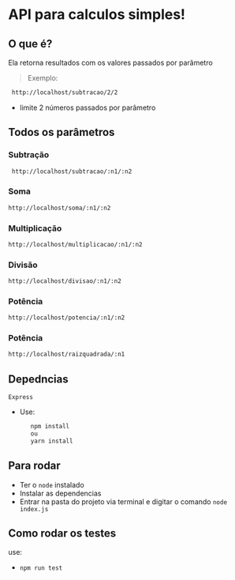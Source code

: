 # API para calculos simples!

## O que é?

Ela retorna resultados com os valores passados por parâmetro
> Exemplo: 
```md
 http://localhost/subtracao/2/2
 ```
* limite 2 números passados por parâmetro

## Todos os parâmetros
### Subtração
```md
 http://localhost/subtracao/:n1/:n2
 ```
### Soma
 ```md
 http://localhost/soma/:n1/:n2
 ```
### Multiplicação
 ```md
 http://localhost/multiplicacao/:n1/:n2
 ```
 ### Divisão
 ```md
 http://localhost/divisao/:n1/:n2
 ```
 ### Potência
 ```md
 http://localhost/potencia/:n1/:n2
 ```
 ### Potência
 ```md
 http://localhost/raizquadrada/:n1
 ```
 ## Depedncias

 `Express` 
 * Use: 
   ```md
      npm install
      ou
      yarn install
   ```
 ## Para rodar

- Ter o `node` instalado
- Instalar as dependencias 
- Entrar na pasta do projeto via terminal e digitar o comando `node index.js`

## Como rodar os testes
use:
- `npm run test`
 
 
